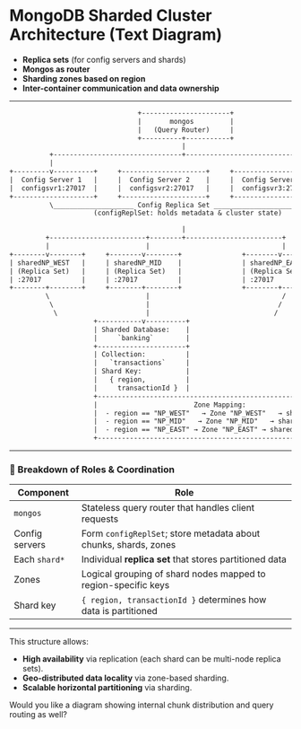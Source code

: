 # MongoDB Sharded Cluster Architecture (Text Diagram)

- **Replica sets** (for config servers and shards)
- **Mongos as router**
- **Sharding zones based on region**
- **Inter-container communication and data ownership**

---

```txt
                                +----------------------+
                                |       mongos         |
                                |   (Query Router)     |
                                +----------+-----------+
                                           |
          +--------------------------------+--------------------------------+
          |                                                                |
+---------v----------+     +---------------------+     +--------------------+
|  Config Server 1   |     |  Config Server 2    |     |  Config Server 3   |
|  configsvr1:27017  |     |  configsvr2:27017   |     |  configsvr3:27017  |
+--------------------+     +---------------------+     +--------------------+
          \____________________ Config Replica Set ________________________/
                     (configReplSet: holds metadata & cluster state)

                                           |
         +------------------------+--------+------------------------+
         |                        |                                 |
+--------v--------+     +--------v--------+               +--------v--------+
| sharedNP_WEST   |     | sharedNP_MID    |               | sharedNP_EAST   |
| (Replica Set)   |     | (Replica Set)   |               | (Replica Set)   |
| :27017          |     | :27017          |               | :27017          |
+--------+--------+     +--------+--------+               +--------+--------+
         \                        |                                 /
          \                       |                                /
           \                      |                               /
                     +-----------v----------+
                     | Sharded Database:    |
                     |     `banking`        |
                     +----------------------+
                     | Collection:          |
                     |   `transactions`     |
                     | Shard Key:           |
                     |   { region,          |
                     |     transactionId }  |
                     +--------------------------------------------------------------+
                     |                        Zone Mapping:                         |
                     |  - region == "NP_WEST"   → Zone "NP_WEST"   → sharedNP_WEST  |
                     |  - region == "NP_MID"   → Zone "NP_MID"   → sharedNP_MID     |
                     |  - region == "NP_EAST" → Zone "NP_EAST" → sharedNP_EAST      |
                     +--------------------------------------------------------------+

```

---

### 🧠 Breakdown of Roles & Coordination

| Component      | Role                                                             |
| -------------- | ---------------------------------------------------------------- |
| `mongos`       | Stateless query router that handles client requests              |
| Config servers | Form `configReplSet`; store metadata about chunks, shards, zones |
| Each `shard*`  | Individual **replica set** that stores partitioned data          |
| Zones          | Logical grouping of shard nodes mapped to region-specific keys   |
| Shard key      | `{ region, transactionId }` determines how data is partitioned   |

---

This structure allows:

- **High availability** via replication (each shard can be multi-node replica sets).
- **Geo-distributed data locality** via zone-based sharding.
- **Scalable horizontal partitioning** via sharding.

Would you like a diagram showing internal chunk distribution and query routing as well?
